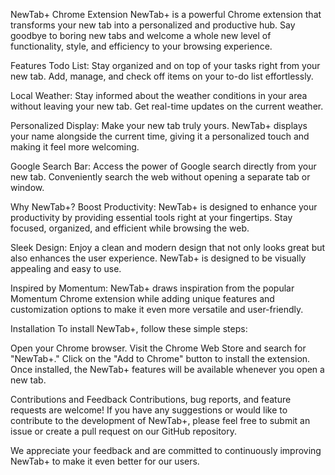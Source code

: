 NewTab+ Chrome Extension
NewTab+ is a powerful Chrome extension that transforms your new tab into a personalized and productive hub. Say goodbye to boring new tabs and welcome a whole new level of functionality, style, and efficiency to your browsing experience.

Features
Todo List: Stay organized and on top of your tasks right from your new tab. Add, manage, and check off items on your to-do list effortlessly.

Local Weather: Stay informed about the weather conditions in your area without leaving your new tab. Get real-time updates on the current weather.

Personalized Display: Make your new tab truly yours. NewTab+ displays your name alongside the current time, giving it a personalized touch and making it feel more welcoming.

Google Search Bar: Access the power of Google search directly from your new tab. Conveniently search the web without opening a separate tab or window.

Why NewTab+?
Boost Productivity: NewTab+ is designed to enhance your productivity by providing essential tools right at your fingertips. Stay focused, organized, and efficient while browsing the web.

Sleek Design: Enjoy a clean and modern design that not only looks great but also enhances the user experience. NewTab+ is designed to be visually appealing and easy to use.

Inspired by Momentum: NewTab+ draws inspiration from the popular Momentum Chrome extension while adding unique features and customization options to make it even more versatile and user-friendly.

Installation
To install NewTab+, follow these simple steps:

Open your Chrome browser.
Visit the Chrome Web Store and search for "NewTab+."
Click on the "Add to Chrome" button to install the extension.
Once installed, the NewTab+ features will be available whenever you open a new tab.

Contributions and Feedback
Contributions, bug reports, and feature requests are welcome! If you have any suggestions or would like to contribute to the development of NewTab+, please feel free to submit an issue or create a pull request on our GitHub repository.

We appreciate your feedback and are committed to continuously improving NewTab+ to make it even better for our users.
